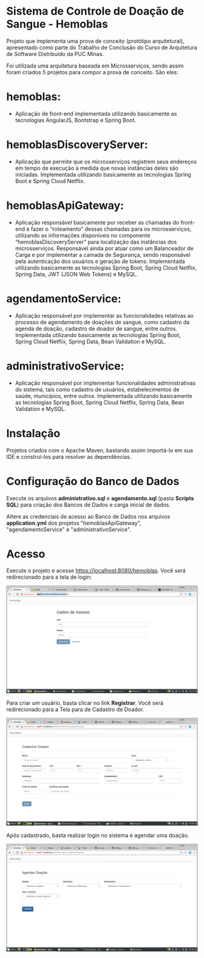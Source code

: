 # Sistema de Controle de Doação de Sangue - Hemoblas

Projeto que implementa uma prova de conceito (protótipo arquitetural), apresentado como parte do Trabalho de Conclusão do Curso de Arquitetura de Software Distribuído da PUC Minas. 

Foi utilizada uma arquitetura baseada em Microsserviços, sendo assim foram criados 5 projetos para compor a prova de conceito. São eles:

# hemoblas:
* Aplicação de front-end implementada utilizando basicamente as tecnologias AngularJS, Bootstrap e Spring Boot.

# hemoblasDiscoveryServer:
* Aplicação que permite que os microsserviços registrem seus endereços em tempo de execução à medida que novas instâncias deles são iniciadas.  Implementada utilizando basicamente as tecnologias Spring Boot e Spring Cloud Netflix.

# hemoblasApiGateway:
* Aplicação responsável basicamente por receber as chamadas do front-end e fazer o “roteamento” dessas chamadas para os microsserviços, utilizando as informações disponíveis no componente “hemoblasDiscoveryServer” para localização das instâncias dos microsserviços. Responsável ainda por atuar como um Balanceador de Carga e por implementar a camada de Segurança, sendo responsável pela autenticação dos usuários e geração de tokens. Implementada utilizando basicamente as tecnologias Spring Boot, Spring Cloud Netflix, Spring Data, JWT (JSON Web Tokens) e MySQL.

# agendamentoService:
* Aplicação responsável por implementar as funcionalidades relativas ao processo de agendamento de doações de sangue, como cadastro da agenda de doação, cadastro de doador de sangue, entre outros. Implementada utilizando basicamente as tecnologias Spring Boot, Spring Cloud Netflix, Spring Data, Bean Validation e MySQL.

# administrativoService:
* Aplicação responsável por implementar funcionalidades administrativas do sistema, tais como cadastro de usuários, estabelecimentos de saúde, municípios, entre outros. Implementada utilizando basicamente as tecnologias Spring Boot,  Spring Cloud Netflix, Spring Data, Bean Validation e MySQL.

# Instalação

Projetos criados com o Apache Maven, bastando assim importá-lo em sua IDE e construí-los para resolver as dependências.

# Configuração do Banco de Dados

Execute os arquivos **administrativo.sql** e **agendamento.sql** (pasta **Scripts SQL**) para criação dos Bancos de Dados e carga inicial de dados.

Altere as credenciais de acesso ao Banco de Dados nos arquivos **application.yml** dos projetos "hemoblasApiGateway", "agendamentoService" e "administrativoService". 

# Acesso

Execute o projeto e acesse [https://localhost:8080/hemoblas](https://localhost:8080/hemoblas). Você será redirecionado para a tela de login:

![login](https://github.com/brunoleonardo/poc_hemoblas/blob/master/login.png)

Para criar um usuário, basta clicar no link **Registrar**. Você será redirecionado para a Tela para de Cadastro de Doador.

![cadastroDoador](https://github.com/brunoleonardo/poc_hemoblas/blob/master/cadastroDoador.png)

Após cadastrado, basta realizar login no sistema e agendar uma doação.

![agendarDoacao](https://github.com/brunoleonardo/poc_hemoblas/blob/master/agendarDoacao.png)


